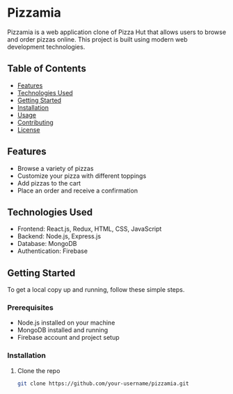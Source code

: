 # Pizzamia

Pizzamia is a web application clone of Pizza Hut that allows users to browse and order pizzas online. This project is built using modern web development technologies.

## Table of Contents

- [Features](#features)
- [Technologies Used](#technologies-used)
- [Getting Started](#getting-started)
- [Installation](#installation)
- [Usage](#usage)
- [Contributing](#contributing)
- [License](#license)

## Features

- Browse a variety of pizzas
- Customize your pizza with different toppings
- Add pizzas to the cart
- Place an order and receive a confirmation

## Technologies Used

- Frontend: React.js, Redux, HTML, CSS, JavaScript
- Backend: Node.js, Express.js
- Database: MongoDB
- Authentication: Firebase

## Getting Started

To get a local copy up and running, follow these simple steps.

### Prerequisites

- Node.js installed on your machine
- MongoDB installed and running
- Firebase account and project setup

### Installation

1. Clone the repo
   ```sh
   git clone https://github.com/your-username/pizzamia.git
